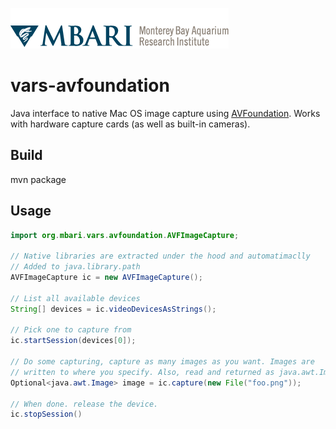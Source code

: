 ![MBARI logo](src/site/resources/images/logo-mbari-3b.png)

# vars-avfoundation

Java interface to native Mac OS image capture using [AVFoundation](https://developer.apple.com/av-foundation/). Works with hardware capture cards (as well as built-in cameras).

## Build

mvn package

## Usage

```java
import org.mbari.vars.avfoundation.AVFImageCapture;

// Native libraries are extracted under the hood and automatimaclly
// Added to java.library.path
AVFImageCapture ic = new AVFImageCapture();

// List all available devices
String[] devices = ic.videoDevicesAsStrings();

// Pick one to capture from
ic.startSession(devices[0]);

// Do some capturing, capture as many images as you want. Images are
// written to where you specify. Also, read and returned as java.awt.Image
Optional<java.awt.Image> image = ic.capture(new File("foo.png"));

// When done. release the device.
ic.stopSession()

```